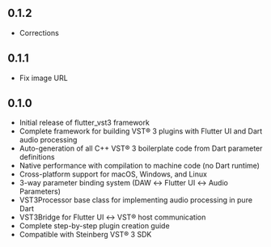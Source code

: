 ## 0.1.2

* Corrections

## 0.1.1

* Fix image URL

## 0.1.0

* Initial release of flutter_vst3 framework
* Complete framework for building VST® 3 plugins with Flutter UI and Dart audio processing
* Auto-generation of all C++ VST® 3 boilerplate code from Dart parameter definitions
* Native performance with compilation to machine code (no Dart runtime)
* Cross-platform support for macOS, Windows, and Linux
* 3-way parameter binding system (DAW ↔ Flutter UI ↔ Audio Parameters)
* VST3Processor base class for implementing audio processing in pure Dart
* VST3Bridge for Flutter UI ↔ VST® host communication
* Complete step-by-step plugin creation guide
* Compatible with Steinberg VST® 3 SDK